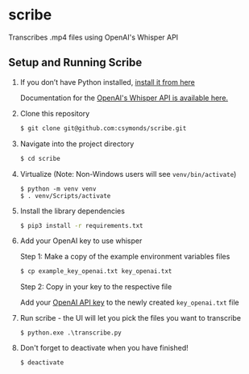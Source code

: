 # scribe
Transcribes .mp4 files using OpenAI's Whisper API

## Setup and Running Scribe

1. If you don’t have Python installed, [install it from here](https://www.python.org/downloads/)

    Documentation for the [OpenAI's Whisper API is available here.](https://platform.openai.com/docs/guides/speech-to-text)


2. Clone this repository

   ```bash
   $ git clone git@github.com:csymonds/scribe.git
   ```

3. Navigate into the project directory
   
   ```bash
   $ cd scribe
   ```

4. Virtualize (Note: Non-Windows users will see `venv/bin/activate`)
   ```
   $ python -m venv venv
   $ . venv/Scripts/activate
   ```

5. Install the library dependencies
   ```bash
   $ pip3 install -r requirements.txt
   ```

6. Add your OpenAI key to use whisper

   Step 1: Make a copy of the example environment variables files

   ```bash
   $ cp example_key_openai.txt key_openai.txt
   ```

   Step 2: Copy in your key to the respective file

    Add your [OpenAI API key](https://beta.openai.com/account/api-keys) to the newly created `key_openai.txt` file

7. Run scribe - the UI will let you pick the files you want to transcribe
    ```
    $ python.exe .\transcribe.py
    ```

7. Don't forget to deactivate when you have finished!
   ```
   $ deactivate
   ```